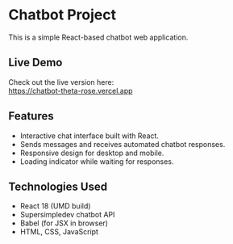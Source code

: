 # Chatbot Project

This is a simple React-based chatbot web application.

## Live Demo

Check out the live version here:  
https://chatbot-theta-rose.vercel.app

## Features

- Interactive chat interface built with React.
- Sends messages and receives automated chatbot responses.
- Responsive design for desktop and mobile.
- Loading indicator while waiting for responses.

## Technologies Used

- React 18 (UMD build)
- Supersimpledev chatbot API
- Babel (for JSX in browser)
- HTML, CSS, JavaScript
